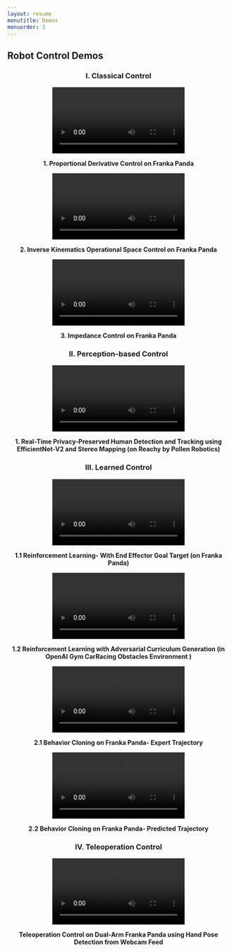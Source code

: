 ```yaml
---
layout: resume
menutitle: Demos
menuorder: 3
---
```

<a></a>
## Robot Control Demos

<h3 style="text-align: center;">I. Classical Control</h3>

<div style="text-align: center;">
<video style="width: 300; height: auto;" controls>
  <source src="https://PRISHIta123.github.io/assets/franka_pd_control.mp4" type="video/mp4">
</video>
<p style="text-align: center; font-weight: bold;">1. Proportional Derivative Control on Franka Panda</p>
</div>

<div style="text-align: center;">
<video style="width: 300; height: auto;" controls>
  <source src="https://PRISHIta123.github.io/assets/franka_inverse_kinematics.mp4" type="video/mp4">
</video>
<p style="text-align: center; font-weight: bold;">2. Inverse Kinematics Operational Space Control on Franka Panda</p>
</div>

<div style="text-align: center;">
<video style="width: 300; height: auto;" controls>
  <source src="https://PRISHIta123.github.io/assets/franka_impedance_control.mp4" type="video/mp4">
</video>
<p style="text-align: center; font-weight: bold;">3. Impedance Control on Franka Panda</p>
</div>

<h3 style="text-align: center;"> II. Perception-based Control</h3>

<div style="text-align: center;">
<video style="width: 300; height: auto;" controls>
  <source src="https://PRISHIta123.github.io/assets/ShadowSense_demo.mp4" type="video/mp4">
</video>
<p style="text-align: center; font-weight: bold;">1. Real-Time Privacy-Preserved Human Detection and Tracking using EfficientNet-V2 and Stereo Mapping (on Reachy by Pollen Robotics)</p>
</div>

<h3 style="text-align: center;"> III. Learned Control</h3>

<div style="text-align: center;">
<video style="width: 300; height: auto;" controls>
  <source src="https://PRISHIta123.github.io/assets/PPO_RL.mp4" type="video/mp4">
</video>
<p style="text-align: center; font-weight: bold;">1.1 Reinforcement Learning- With End Effector Goal Target (on Franka Panda) </p>
</div>

<div style="text-align: center;">
<video style="width: 300; height: auto;" controls>
  <source src="https://PRISHIta123.github.io/assets/both_trainer_c.mp4" type="video/mp4">
</video>
<p style="text-align: center; font-weight: bold;">1.2 Reinforcement Learning with Adversarial Curriculum Generation (in OpenAI Gym CarRacing Obstacles Environment )</p>
</div>

<div style="text-align: center;">
<video style="width: 300; height: auto;" controls>
  <source src="https://PRISHIta123.github.io/assets/expert_trajectory.mp4" type="video/mp4">
</video>
<p style="text-align: center; font-weight: bold;">2.1 Behavior Cloning on Franka Panda- Expert Trajectory</p>
</div>

<div style="text-align: center;">
<video style="width: 300; height: auto;" controls>
  <source src="https://PRISHIta123.github.io/assets/predicted_trajectory.mp4" type="video/mp4">
</video>
<p style="text-align: center; font-weight: bold;">2.2 Behavior Cloning on Franka Panda- Predicted Trajectory</p>
</div>


<h3 style="text-align: center;">IV. Teleoperation Control</h3>

<div style="text-align: center;">
<video style="width: 300; height: auto;" controls>
  <source src="https://PRISHIta123.github.io/assets/Teleop_demo.mp4" type="video/mp4">
</video>
<p style="text-align: center; font-weight: bold;">Teleoperation Control on Dual-Arm Franka Panda using Hand Pose Detection from Webcam Feed</p>
</div>

